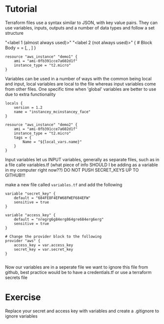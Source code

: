 # Tutorial

Terraform files use a syntax similar to JSON, with key value pairs.
They can use variables, inputs, outputs and a number of data types and follow a set structure

<type of resource> "<label 1 (almost always used)>" "<label 2 (not always used)>" {
    # Block Body
    <key> = <value>
    <key2> = [<value2>, <value3>, <value4>]
}

```t
resource "aws_instance" "demo1" {
    ami = "ami-0fb391cce7a602d1f"
    instance_type = "t2.micro"
}
```

Variables can be used in a number of ways with the common being local and input, local variables are local to the file whereas input variables come from other files. One specific time when 'global' variables are better to use due to extra functionality

```t
locals {
    version = 1.2
    name = "instancey_mcinstancey_face"
}

resource "aws_instance" "demo2" {
    ami = "ami-0fb391cce7a602d1f"
    instance_type = "t2.micro"
    tags = {
        Name = "${local_vars.name}"
    }
}
```

Input variables let us INPUT variables, generally as separate files, such as in a file calle variables.tf (what piece of info SHOULD I be adding as a variable in my computer right now??) DO NOT PUSH SECRET_KEYS UP TO GITHUB!!!

make a new file called `variables.tf` and add the following
```t
variable "secret_key" {
    default = "684FE8F4EFW68FWEF684EFW"
    sensitive = true
}

variable "access_key" {
    default = "nregrg6g84erg864gre684erg6erg"
    sensitive = true
}

# Change the provider block to the following
provider "aws" {
    access_key = var.access_key
    secret_key = var.secret_key
}


```

Now our variables are in a seperate file we want to ignore this file from github, best practice would be to have a credentials.tf or use a terraform secrets file

# Exercise
Replace your secret and access key with variables and create a .gitignore to ignore variables

